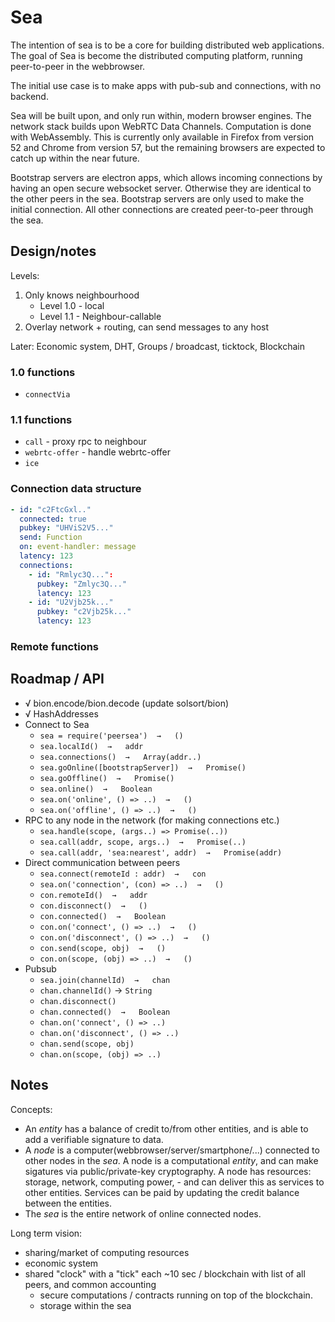 # Sea

The intention of sea is to be a core for building distributed web applications.
The goal of Sea is become the distributed computing platform, running peer-to-peer in the webbrowser. 

The initial use case is to make apps with pub-sub and connections, with no backend.

Sea will be built upon, and only run within, modern browser engines. The network stack builds upon WebRTC Data Channels. Computation is done with WebAssembly. This is currently only available in Firefox from version 52 and Chrome from version 57, but the remaining browsers are expected to catch up within the near future. 

Bootstrap servers are electron apps, which allows incoming connections by having an open secure websocket server. Otherwise they are identical to the other peers in the sea. Bootstrap servers are only used to make the initial connection. All other connections are created peer-to-peer through the sea.


## Design/notes

Levels:

1. Only knows neighbourhood
    - Level 1.0 - local
    - Level 1.1 - Neighbour-callable
2. Overlay network + routing, can send messages to any host

Later: Economic system, DHT, Groups / broadcast, ticktock, Blockchain

### 1.0 functions

- `connectVia`

### 1.1 functions

- `call` - proxy rpc to neighbour
- `webrtc-offer` - handle webrtc-offer
- `ice`



### Connection data structure

```yaml
- id: "c2FtcGxl.."
  connected: true
  pubkey: "UHViS2V5..."
  send: Function
  on: event-handler: message
  latency: 123
  connections:
    - id: "Rmlyc3Q...":
      pubkey: "Zmlyc3Q..."
      latency: 123
    - id: "U2Vjb25k..."
      pubkey: "c2Vjb25k..."
      latency: 123
```

### Remote functions




## Roadmap / API

- √ bion.encode/bion.decode (update solsort/bion)
- √ HashAddresses
- Connect to Sea
    - `sea = require('peersea')  →   ()`
    - `sea.localId()  →   addr`
    - `sea.connections()  →   Array(addr..)`
    - `sea.goOnline([bootstrapServer])  →   Promise()`
    - `sea.goOffline()  →   Promise()` 
    - `sea.online()  →   Boolean`
    - `sea.on('online', () => ..)  →   ()`
    - `sea.on('offline', () => ..)  →   ()`
- RPC to any node in the network (for making connections etc.)
    - `sea.handle(scope, (args..) => Promise(..))`
    - `sea.call(addr, scope, args..)  →   Promise(..)`
    - `sea.call(addr, 'sea:nearest', addr)  →   Promise(addr)`
- Direct communication between peers
    - `sea.connect(remoteId : addr)  →   con`
    - `sea.on('connection', (con) => ..)  →   ()`
    - `con.remoteId()  →   addr` 
    - `con.disconnect()  →   ()`
    - `con.connected()  →   Boolean`
    - `con.on('connect', () => ..)  →   ()`
    - `con.on('disconnect', () => ..)  →   ()`
    - `con.send(scope, obj)  →   ()`
    - `con.on(scope, (obj) => ..)  →   ()`
- Pubsub
    - `sea.join(channelId)  →   chan`
    - `chan.channelId()`  →   `String` 
    - `chan.disconnect()`
    - `chan.connected()  →   Boolean`
    - `chan.on('connect', () => ..)`
    - `chan.on('disconnect', () => ..)`
    - `chan.send(scope, obj)`
    - `chan.on(scope, (obj) => ..)`

## Notes

Concepts:

- An *entity* has a balance of credit to/from other entities, and is able to add a verifiable signature to data.
- A *node* is a computer(webbrowser/server/smartphone/...) connected to other nodes in the *sea*. A node is a computational *entity*, and can make sigatures via public/private-key cryptography. A node has resources: storage, network, computing power, - and can deliver this as services to other entities. Services can be paid by updating the credit balance between the entities.
- The *sea* is the entire network of online connected nodes.

Long term vision:

- sharing/market of computing resources
- economic system
- shared "clock" with a "tick" each ~10 sec / blockchain with list of all peers, and common accounting
    - secure computations / contracts running on top of the blockchain.
    - storage within the sea
